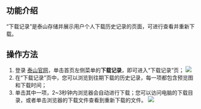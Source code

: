 ## 功能介绍
“下载记录”是泰山存储并展示用户个人下载历史记录的页面，可进行查看并重新下载。

## 操作方法
1. 登录 [泰山官网](https://taishan.qq.com/)，单击首页左侧菜单的**下载记录**，即可进入“下载记录”页；
![](https://main.qcloudimg.com/raw/eaa1f380ad9e44dc7ff0ce3ae6cb5f83.png)
2. 在“下载记录”页中，您可以浏览到往期下载的历史记录，每一项都包含预览图和下载时间；
3. 单击其中一项，2~3秒钟内浏览器会自动进行下载；您可以访问电脑的下载目录，或者单击浏览器的下载文件查看到重新下载的文件。
![](https://main.qcloudimg.com/raw/2736390e4fdefb941c1c22b2128cb8e1.png)

